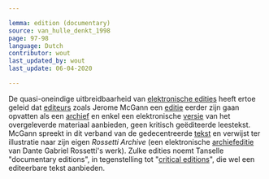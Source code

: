 ```yaml
---

lemma: edition (documentary)
source: van_hulle_denkt_1998
page: 97-98
language: Dutch
contributor: wout
last_updated_by: wout
last_update: 06-04-2020

---
```


De quasi-oneindige uitbreidbaarheid van [elektronische edities](editionDigital.html) heeft ertoe geleid dat [editeurs](editorScholarly.html) zoals Jerome McGann een [editie](editionScholarly.html) eerder zijn gaan opvatten als een [archief](archive.html) en enkel een elektronische [versie](version.html) van het overgeleverde materiaal aanbieden, geen kritisch geëditeerde leestekst. McGann spreekt in dit verband van de gedecentreerde [tekst](text.html) en verwijst ter illustratie naar zijn eigen _Rossetti Archive_ (een elektronische [archiefeditie](editionArchival.html) van Dante Gabriel Rossetti's werk). Zulke edities noemt Tanselle "documentary editions", in tegenstelling tot "[critical editions](editionCritical.html)", die wel een editeerbare tekst aanbieden.
